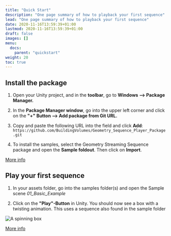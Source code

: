 ```yaml
---
title: "Quick Start"
description: "One page summary of how to playback your first sequence"
lead: "One page summary of how to playback your first sequence"
date: 2020-11-16T13:59:39+01:00
lastmod: 2020-11-16T13:59:39+01:00
draft: false
images: []
menu:
  docs:
    parent: "quickstart"
weight: 20
toc: true
---
```


## Install the package

1. Open your Unity project, and in the **toolbar**, go to **Windows –> Package Manager.**

2. In the **Package Manager window**, go into the upper left corner and click on the **"+" Button –> Add package from Git URL.**

3. Copy and paste the following URL into the field and click **Add**: `https://github.com/BuildingVolumes/Geometry_Sequence_Player_Package.git`

4. To install the samples, select the Geometry Streaming Sequence package and open the **Sample foldout**. Then click on **Import**.

[More info](/Unity_Geometry_Sequence_Player/docs/tutorials/unity-package-installation/)

## Play your first sequence

1. In your assets folder, go into the samples folder(s) and open the Sample scene *01_Basic_Example*

2. Click on the **"Play"-Button** in Unity. You should now see a box with a twisting animation. This uses a sequence also found in the sample folder

![A spinning box](https://media3.giphy.com/media/v1.Y2lkPTc5MGI3NjExNDMwZTkyOTEzZjRiM2M5ZWI4ZTc1NmEyNjIzZjg2OTU4MzRlZGQ0NCZlcD12MV9pbnRlcm5hbF9naWZzX2dpZklkJmN0PWc/cxJpQmE5QeReOgx16L/giphy.gif)

[More info](/Unity_Geometry_Sequence_Player/docs/tutorials/basic-playback/)
